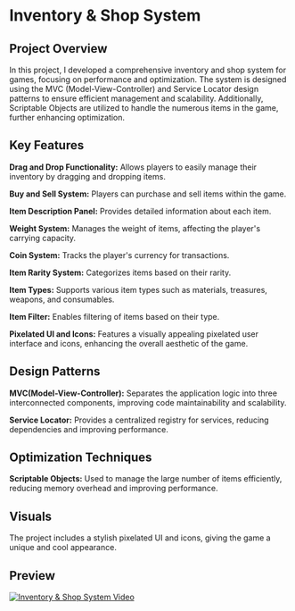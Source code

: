 # Inventory & Shop System

## Project Overview

In this project, I developed a comprehensive inventory and shop system for games, focusing on performance and optimization. The system is designed using the MVC (Model-View-Controller) and Service Locator design patterns to ensure efficient management and scalability. Additionally, Scriptable Objects are utilized to handle the numerous items in the game, further enhancing optimization.

## Key Features

**Drag and Drop Functionality:** Allows players to easily manage their inventory by dragging and dropping items.

**Buy and Sell System:** Players can purchase and sell items within the game.

**Item Description Panel:** Provides detailed information about each item.

**Weight System:** Manages the weight of items, affecting the player's carrying capacity.

**Coin System:** Tracks the player's currency for transactions.

**Item Rarity System:** Categorizes items based on their rarity.

**Item Types:** Supports various item types such as materials, treasures, weapons, and consumables.

**Item Filter:** Enables filtering of items based on their type.

**Pixelated UI and Icons:** Features a visually appealing pixelated user interface and icons, enhancing the overall aesthetic of the game.

## Design Patterns

**MVC(Model-View-Controller):** Separates the application logic into three interconnected components, improving code maintainability and scalability.

**Service Locator:** Provides a centralized registry for services, reducing dependencies and improving performance.

## Optimization Techniques

**Scriptable Objects:** Used to manage the large number of items efficiently, reducing memory overhead and improving performance.

## Visuals

The project includes a stylish pixelated UI and icons, giving the game a unique and cool appearance.

## Preview


[![Inventory & Shop System Video](https://img.youtube.com/vi/SIf6im5-LOc/0.jpg)](https://www.youtube.com/watch?v=SIf6im5-LOc)
 
